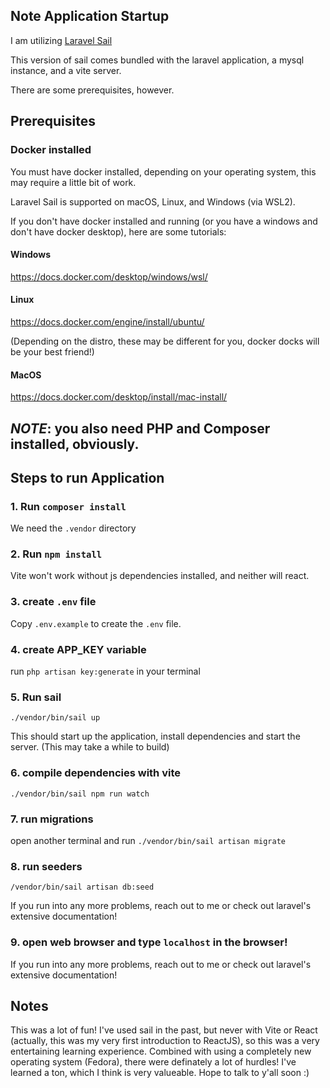 ## Note Application Startup

I am utilizing [Laravel Sail](https://laravel.com/docs/9.x/sail)

This version of sail comes bundled with the laravel application, a mysql instance, and a vite server.

There are some prerequisites, however.

## Prerequisites

### Docker installed

You must have docker installed, depending on your operating system, this may require a little bit of work.

Laravel Sail is supported on macOS, Linux, and Windows (via WSL2).

If you don't have docker installed and running (or you have a windows and don't have docker desktop), here are some tutorials:

#### Windows

https://docs.docker.com/desktop/windows/wsl/

#### Linux

https://docs.docker.com/engine/install/ubuntu/

<p>(Depending on the distro, these may be different for you, docker docks will be your best friend!)</p>

#### MacOS

https://docs.docker.com/desktop/install/mac-install/

## _NOTE_: you also need PHP and Composer installed, obviously.

## Steps to run Application

### 1. Run `composer install`

We need the `.vendor` directory

### 2. Run `npm install`

Vite won't work without js dependencies installed, and neither will react.

### 3. create `.env` file

Copy `.env.example` to create the `.env` file.

### 4. create APP_KEY variable

run `php artisan key:generate` in your terminal

### 5. Run sail

`./vendor/bin/sail up`

<p>This should start up the application, install dependencies and start the server. (This may take a while to build)</p>

### 6. compile dependencies with vite

`./vendor/bin/sail npm run watch`

### 7. run migrations

open another terminal and run `./vendor/bin/sail artisan migrate`

### 8. run seeders

`/vendor/bin/sail artisan db:seed`

If you run into any more problems, reach out to me or check out laravel's extensive documentation!

### 9. open web browser and type `localhost` in the browser!

If you run into any more problems, reach out to me or check out laravel's extensive documentation!

## Notes

This was a lot of fun! I've used sail in the past, but never with Vite or React (actually, this was my very first introduction to ReactJS), so this was a very entertaining learning experience. Combined with using a completely new operating system (Fedora), there were definately a lot of hurdles! I've learned a ton, which I think is very valueable. Hope to talk to y'all soon :)
